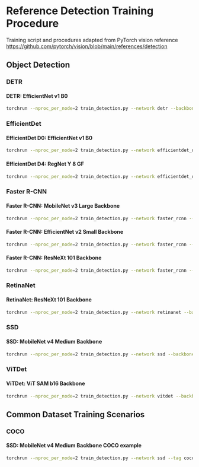 # Reference Detection Training Procedure

Training script and procedures adapted from PyTorch vision reference
<https://github.com/pytorch/vision/blob/main/references/detection>

## Object Detection

### DETR

#### DETR: EfficientNet v1 B0

```sh
torchrun --nproc_per_node=2 train_detection.py --network detr --backbone efficientnet_v1_b0 --backbone-epoch 0 --freeze-backbone --opt adamw --lr 0.0001 --lr-scheduler cosine --freeze-backbone-bn --batch-size 32 --epochs 300 --wd 0.0001 --clip-grad-norm 0.1 --fast-matmul
```

### EfficientDet

#### EfficientDet D0: EfficientNet v1 B0

```sh
torchrun --nproc_per_node=2 train_detection.py --network efficientdet_d0 --backbone efficientnet_v1_b0 --backbone-epoch 0 --freeze-backbone --lr 0.08 --lr-scheduler cosine --warmup-epochs 2 --freeze-backbone-bn --batch-size 32 --epochs 300 --wd 0.00004 --clip-grad-norm 10 --amp --compile
```

#### EfficientDet D4: RegNet Y 8 GF

```sh
torchrun --nproc_per_node=2 train_detection.py --network efficientdet_d4 --backbone regnet_y_8g --backbone-epoch 0 --freeze-backbone --lr 0.08 --lr-scheduler cosine --warmup-epochs 2 --freeze-backbone-bn --batch-size 8 --epochs 300 --wd 0.00004 --clip-grad-norm 10 --amp --compile
```

### Faster R-CNN

#### Faster R-CNN: MobileNet v3 Large Backbone

```sh
torchrun --nproc_per_node=2 train_detection.py --network faster_rcnn --backbone mobilenet_v3_large --backbone-param 1 --backbone-epoch 0 --freeze-backbone --lr 0.02 --lr-scheduler step --lr-step-size 5 --lr-step-gamma 0.93 --freeze-backbone-bn --batch-size 16 --epochs 100
```

#### Faster R-CNN: EfficientNet v2 Small Backbone

```sh
torchrun --nproc_per_node=2 train_detection.py --network faster_rcnn --backbone efficientnet_v2_s --backbone-epoch 0 --freeze-backbone --lr 0.02 --lr-scheduler step --lr-step-size 5 --lr-step-gamma 0.93 --freeze-backbone-bn --batch-size 16 --epochs 100 --fast-matmul --compile
```

#### Faster R-CNN: ResNeXt 101 Backbone

```sh
torchrun --nproc_per_node=2 train_detection.py --network faster_rcnn --backbone resnext_101 --backbone-epoch 0 --freeze-backbone --lr 0.02 --lr-scheduler step --lr-step-size 5 --lr-step-gamma 0.93 --freeze-backbone-bn --batch-size 16 --epochs 100 --amp --compile
```

### RetinaNet

#### RetinaNet: ResNeXt 101 Backbone

```sh
torchrun --nproc_per_node=2 train_detection.py --network retinanet --backbone resnext_101 --backbone-epoch 0 --freeze-backbone --lr 0.01 --lr-scheduler step --lr-step-size 5 --lr-step-gamma 0.93 --batch-size 16 --epochs 100 --amp --compile
```

### SSD

#### SSD: MobileNet v4 Medium Backbone

```sh
torchrun --nproc_per_node=2 train_detection.py --network ssd --backbone mobilenet_v4_m --backbone-param 1 --backbone-epoch 0 --freeze-backbone-stages 4 --lr 0.015 --lr-scheduler cosine --batch-size 128 --epochs 300 --wd 0.00002
```

### ViTDet

#### ViTDet: ViT SAM b16 Backbone

```sh
torchrun --nproc_per_node=2 train_detection.py --network vitdet --backbone vit_sam_b16 --backbone-epoch 0 --opt adamw --lr 0.0001 --lr-scheduler cosine --lr-cosine-min 1e-7 --batch-size 8 --warmup-epochs 2 --epochs 100 --wd 0.1 --norm-wd 0 --clip-grad-norm 1 --amp --compile --layer-decay 0.7
```

## Common Dataset Training Scenarios

### COCO

#### SSD: MobileNet v4 Medium Backbone COCO example

```sh
torchrun --nproc_per_node=2 train_detection.py --network ssd --tag coco --backbone mobilenet_v4_m --backbone-param 1 --backbone-epoch 0 --freeze-backbone-stages 4 --lr 0.015 --lr-scheduler cosine --batch-size 128 --epochs 300 --wd 0.00002 --data-path ~/Datasets/cocodataset/train2017 --val-path ~/Datasets/cocodataset/val2017 --coco-json-path ~/Datasets/cocodataset/annotations/instances_train2017.json --coco-val-json-path ~/Datasets/cocodataset/annotations/instances_val2017.json --class-file public_datasets_metadata/coco-classes.txt
```
